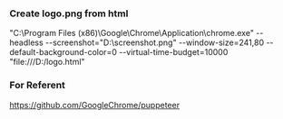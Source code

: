 
### Create logo.png from html

"C:\Program Files (x86)\Google\Chrome\Application\chrome.exe" --headless --screenshot="D:\screenshot.png" --window-size=241,80 --default-background-color=0 --virtual-time-budget=10000 "file:///D:/logo.html"

### For Referent

https://github.com/GoogleChrome/puppeteer

